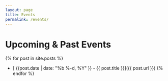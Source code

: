 ```yaml
---
layout: page
title: Events
permalink: /events/
---
```

# Upcoming & Past Events

{% for post in site.posts %}
- [ {{post.date | date: "%b %-d, %Y" }} - {{ post.title }}]({{ post.url }})
{% endfor %}
